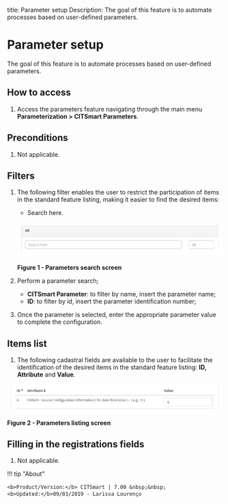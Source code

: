 title: Parameter setup
Description: The goal of this feature is to automate processes based on user-defined parameters. 
# Parameter setup

The goal of this feature is to automate processes based on user-defined parameters.

How to access
--------------

1. Access the parameters feature navigating through the main menu **Parameterization > CITSmart Parameters**.

Preconditions
---------------

1. Not applicable.

Filters
----------

1. The following filter enables the user to restrict the participation of items in the standard feature listing, making it easier 
to find the desired items:

    - Search here.
    
    ![Search](images/para.img1.jpg)
    
    **Figure 1 - Parameters search screen**
    
2. Perform a parameter search;

    - **CITSmart Parameter**: to filter by name, insert the parameter name;
    - **ID**: to filter by id, insert the parameter identification number;
    
3. Once the parameter is selected, enter the appropriate parameter value to complete the configuration.

Items list
-------------------

1. The following cadastral fields are available to the user to facilitate the identification of the desired items in the standard 
feature listing: **ID, Attribute** and **Value**.

![Listing](images/para.img2.jpg)

**Figure 2 - Parameters listing screen**

Filling in the registrations fields
---------------------------------------

1. Not applicable.

!!! tip "About"

    <b>Product/Version:</b> CITSmart | 7.00 &nbsp;&nbsp;
    <b>Updated:</b>09/03/2019 - Larissa Lourenço
